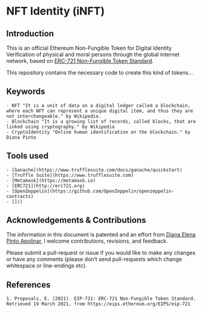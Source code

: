 # NFT Identity (iNFT)

## Introduction

This is an official Ethereum Non-Fungible Token for Digital Identity Verification of physical and moral persons through the global internet network, based on [ERC-721 Non-Fungible Token Standard](https://eips.ethereum.org/EIPS/eip-721).

This repository contains the necessary code to create this kind of tokens...

## Keywords

	- NFT "It is a unit of data on a digital ledger called a blockchain, where each NFT can represent a unique digital item, and thus they are not interchangeable." by Wikipedia.
	- Blockchain "It is a growing list of records, called blocks, that are linked using cryptography." by Wikipedia
	- CryptoIdentity "Online human identification on the blockchain." by Diana Pinto

## Tools used

	- [Ganache](https://www.trufflesuite.com/docs/ganache/quickstart)
	- [Truffle Suite](https://www.trufflesuite.com)
	- [Metamask](https://metamask.io)
	- [ERC721](http://erc721.org)
	- [OpenZeppelin](https://github.com/OpenZeppelin/openzeppelin-contracts)
	- []()

## Acknowledgements & Contributions

The information in this document is patented and an effort from [Diana Elena Pinto Apolinar](https://www.apokochito.dev), I welcome contributions, revisions, and feedback.

Please submit a pull-request or issue if you would like to make any changes or have any comments (please don’t send pull-requests which change whitespace or line-endings etc).

## References

	1. Proposals, E. (2021). EIP-721: ERC-721 Non-Fungible Token Standard. Retrieved 19 March 2021, from https://eips.ethereum.org/EIPS/eip-721